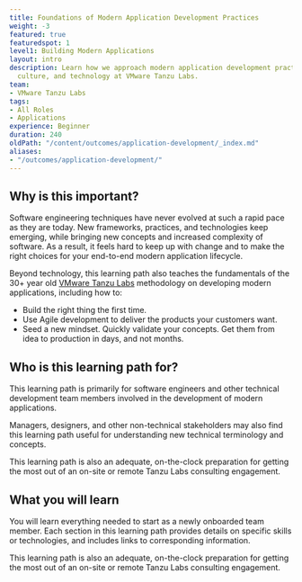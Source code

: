 ```yaml
---
title: Foundations of Modern Application Development Practices
weight: -3
featured: true
featuredspot: 1
level1: Building Modern Applications
layout: intro
description: Learn how we approach modern application development practices, teaming,
  culture, and technology at VMware Tanzu Labs.
team:
- VMware Tanzu Labs
tags:
- All Roles
- Applications
experience: Beginner
duration: 240
oldPath: "/content/outcomes/application-development/_index.md"
aliases:
- "/outcomes/application-development/"
---
```

 
## Why is this important?
 
Software engineering techniques have never evolved at such a rapid pace as they are today. New frameworks, practices, and technologies keep emerging, while bringing new concepts and increased complexity of software. As a result, it feels hard to keep up with change and to make the right choices for your end-to-end modern application lifecycle.
 
Beyond technology, this learning path also teaches the fundamentals of the 30+ year old [VMware Tanzu Labs](https://tanzu.vmware.com/labs) methodology on developing modern applications, including how to:
 
- Build the right thing the first time.
- Use Agile development to deliver the products your customers want.
- Seed a new mindset. Quickly validate your concepts. Get them from idea to production in days, and not months.
 
## Who is this learning path for?
 
This learning path is primarily for software engineers and other technical development team members involved in the development of modern applications. 
 
Managers, designers, and other non-technical stakeholders may also find this learning path useful for understanding new technical terminology and concepts. 

This learning path is also an adequate, on-the-clock preparation for getting the most out of an on-site or remote Tanzu Labs consulting engagement. 

## What you will learn
 
You will learn everything needed to start as a newly onboarded team member. Each section in this learning path provides details on specific skills or technologies, and includes links to corresponding information. 

This learning path is also an adequate, on-the-clock preparation for getting the most out of an on-site or remote Tanzu Labs consulting engagement.